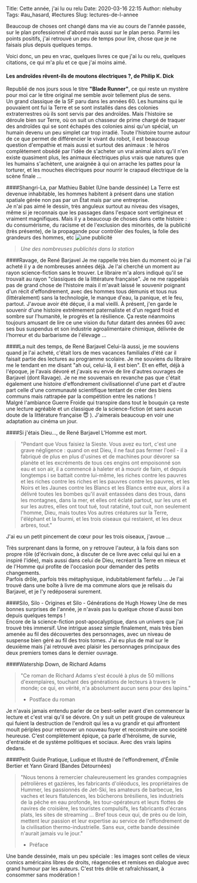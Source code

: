 Title: Cette année, j'ai lu ou relu
Date: 2020-03-16 22:15
Author: nlehuby
Tags: #au_hasard, #lectures
Slug: lectures-de-l-annee


Beaucoup de choses ont changé dans ma vie au cours de l'année passée, sur le plan professionnel d'abord mais aussi sur le plan perso. Parmi les points positifs, j'ai retrouvé un peu de temps pour lire, chose que je ne faisais plus depuis quelques temps.

Voici donc, un peu en vrac, quelques livres ce que j'ai lu ou relu, quelques citations, ce qui m'a plu et ce que j'ai moins aimé.

#### Les androïdes rêvent-ils de moutons électriques ?, de Philip K. Dick
Republié de nos jours sous le titre **"Blade Runner"**, ce qui reste un mystère pour moi car le titre original me semble avoir tellement plus de sens.<br>
Un grand classique de la SF paru dans les années 60. Les humains qui le pouvaient ont fui la Terre et se sont installés dans des colonies extraterrestres où ils sont servis par des androïdes. Mais l'histoire se déroule bien sur Terre, où on suit un chasseur de prime chargé de traquer des androïdes qui se sont échapés des colonies ainsi qu'un spécial, un humain devenu un peu simplet car trop irradié. Toute l'histoire tourne autour de ce que permet de différencier le vivant du robot, il est beaucoup question d'empathie et mais aussi et surtout des animaux : le héros complètement obsédé par l'idée de s'acheter un vrai animal alors qu'il n'en existe quasiment plus, les animaux électriques plus vrais que natures que les humains s'achètent, une araignée à qui on arrache les pattes pour la torturer, et les mouches électriques pour nourrir le crapaud électrique de la scène finale ...

####Shangri-La, par Mathieu Bablet (Une bande dessinée)
La Terre est devenue inhabitable, les hommes habitent à présent dans une station spatiale gérée non pas par un État mais par une entreprise.<br>
Je n'ai pas aimé le dessin, très anguleux surtout au niveau des visages, même si je reconnais que les passages dans l'espace sont vertigineux et vraiment magnifiques. Mais  il y a beaucoup de choses dans cette histoire : du consumérisme, du racisme et de l'exclusion des minorités, de la publicité (très présente), de la propagande pour contrôler des foules, la folie des grandeurs des hommes, etc
![une publicité]({attach}images/20200316_lectures/shangrila_pub.png)
> *Une des nombreuses publicités dans la station*

####Ravage, de René Barjavel
Je me rappelle très bien du moment où je l'ai acheté il y a de nombreuses années déjà. Je l'ai cherché un moment au rayon science-fiction sans le trouver. Le libraire m'a alors indiqué qu'il se trouvait au rayon "classiques de la littérature française".
Je ne me rappelais pas de grand chose de l'histoire mais il m'avait laissé le souvenir poignant d'un récit d'effondrement, avec des hommes tous démunis et tous nus (littéralement) sans la technologie, le manque d'eau, la panique, et le feu, partout.
J'avoue avoir été déçue, il a mal vieilli. À présent, j'en garde le souvenir d'une histoire extrêmement paternaliste et d'un regard froid et sombre sur l'humanité, le progrès et la résilience. Ça reste néanmoins toujours amusant de lire ce une vision du futur datant des années 60 avec ses bus suspendus et son industrie agroalimentaire chimique, délivrée de l'horreur et du barbarisme de l'élevage ...

####La nuit des temps, de René Barjavel
Celui-là aussi, je me souviens quand je l'ai acheté, c'était lors de mes vacances familiales d'été car il faisait partie des lectures au programme scolaire. Je me souviens du libraire me le tendant en me disant "ah oui, celui-là, il est bien". Et en effet, déjà à l'époque, je l'avais dévoré et j'avais eu envie de lire d'autres ouvrages de Barjavel (dont Ravage). Je ne me souvenais en revanche pas que c'était également une histoire d'effondrement civilisationnel d'une part et d'autre part celle d'une communauté scientifique tentant de créer des biens communs mais rattrapée par la compétition entre les nations !<br>
Malgré l'ambiance Guerre Froide qui transpire dans tout le bouquin ça reste une lecture agréable et un classique de la science-fiction (et sans aucun doute de la littérature française 😇 ). J'aimerais beaucoup en voir une adaptation au cinéma un jour.

####Si j'étais Dieu..., de René Barjavel
L'Homme est mort.
>"Pendant que Vous faisiez la Sieste. Vous avez eu tort, c'est une grave négligence : quand on est Dieu, il ne faut pas fermer l'oeil - il a fabriqué de plus en plus d'usines et de machines pour dévorer sa planète et les excréments de tous ces engins ont empoisonné son eau et son air, il a commencé à haleter et à mourir de faim, et depuis longtemps i se battait contre lui-même, les riches contre les pauvres et les riches contre les riches et les pauvres contre les pauvres, et les Noirs et les Jaunes contre les Blancs et les Blancs entre eux, alors il a délivré toutes les bombes qu'il avait entassées dans des trous, dans les montagnes, dans la mer, et elles ont éclaté partout, sur les uns et sur les autres, elles ont tout tué, tout ratatiné, tout cuit, non seulement l'homme, Dieu, mais toutes Vos autres créatures sur la Terre, l'éléphant et la fourmi, et les trois oiseaux qui restaient, et les deux arbres, tout."

J'ai eu un petit pincement de cœur pour les trois oiseaux, j'avoue ...

Très surprenant dans la forme, on y retrouve l'auteur, à la fois dans son propre rôle (d'écrivain donc, à discuter de ce livre avec celui qui lui en a inspiré l'idée), mais aussi dans celui de Dieu, recréant la Terre en mieux et de l'Homme qui profite de l'occasion pour demander des petits changements.<br>
Parfois drôle, parfois très métaphysique, indubitablement farfelu ... Je l'ai trouvé dans une boîte à livre de ma commune alors que je relisais du Barjavel, et je l'y redéposerai surement.

####Silo, Silo - Origines et Silo - Générations de Hugh Howey
Une de mes bonnes surprises de l'année, je n'avais pas lu quelque chose d'aussi bon depuis quelques temps !<br>
Encore de la science-fiction post-apocalyptique, dans un univers que j'ai trouvé très immersif. Une intrigue assez simple finalement, mais très bien amenée au fil des découvertes des personnages, avec un niveau de suspense bien géré au fil des trois tomes. J'ai eu plus de mal sur le deuxième mais j'ai retrouvé avec plaisir les personnages principaux des deux premiers tomes dans le dernier ouvrage.

####Watership Down, de Richard Adams
>"Ce roman de Richard Adams s'est écoulé à plus de 50 millions d'exemplaires, touchant des générations de lecteurs à travers le monde; ce qui, en vérité, n'a absolument aucun sens pour des lapins."<br>
> - Postface du roman

Je n'avais jamais entendu parler de ce best-seller avant d'en commencer la lecture et c'est vrai qu'il se dévore. On y suit un petit groupe de valeureux qui fuient la destruction de l'endroit qui les a vu grandir et qui affrontent moult périples pour retrouver un nouveau foyer et reconstruire une société heureuse. C'est complètement épique, ça parle d'héroïsme, de survie, d'entraide et de système politiques et sociaux. Avec des vrais lapins dedans.

####Petit Guide Pratique, Ludique et Illustré de l'effondrement, d'Émile Bertier et Yann Girard (Bandes Détournées)
>"Nous tenons à remercier chaleureusement les grandes compagnies pétrolières et gazières, les fabricants d'oléoducs, les propriétaires de Hummer, les passionnés de Jet-Ski, les amateurs de barbecue, les vaches et leurs flatulences, les bûcherons brésiliens, les industriels de la pêche en eau profonde, les tour-opérateurs et leurs flottes de navires de croisière, les touristes compulsifs, les fabricants d'écrans plats, les sites de streaming ... Bref tous ceux qui, de près ou de loin, mettent leur passion et leur expertise au service de l'effondrement de la civilisation thermo-industrielle. Sans eux, cette bande dessinée n'aurait jamais vu le jour."<br>
> - Préface

Une bande dessinée, mais un peu spéciale : les images sont celles de vieux comics américains libres de droits, réagencées et remises en dialogue avec grand humour par les auteurs. C'est très drôle et rafraîchissant, à consommer sans modération !

